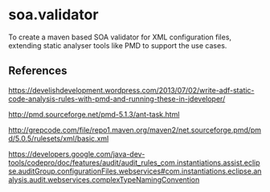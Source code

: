 # soa.validator

To create a maven based SOA validator for XML configuration files, extending static analyser tools like PMD to support the use cases.

## References

https://develishdevelopment.wordpress.com/2013/07/02/write-adf-static-code-analysis-rules-with-pmd-and-running-these-in-jdeveloper/

http://pmd.sourceforge.net/pmd-5.1.3/ant-task.html

http://grepcode.com/file/repo1.maven.org/maven2/net.sourceforge.pmd/pmd/5.0.5/rulesets/xml/basic.xml

https://developers.google.com/java-dev-tools/codepro/doc/features/audit/audit_rules_com.instantiations.assist.eclipse.auditGroup.configurationFiles.webservices#com.instantiations.eclipse.analysis.audit.webservices.complexTypeNamingConvention


